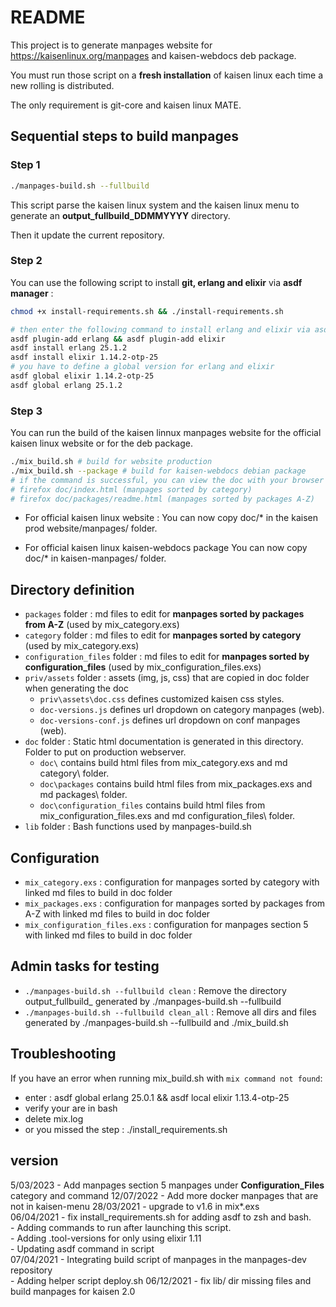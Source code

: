 # README

This project is to generate manpages website for https://kaisenlinux.org/manpages and kaisen-webdocs deb package.

You must run those script on a **fresh installation** of kaisen linux each time a new rolling is distributed.

The only requirement is git-core and kaisen linux MATE.

## Sequential steps to build manpages

### Step 1

```bash
./manpages-build.sh --fullbuild
```
This script parse the kaisen linux system and the kaisen linux menu to generate an **output_fullbuild_DDMMYYYY** directory.

Then it update the current repository.

### Step 2

You can use the following script to install **git, erlang and elixir** via **asdf manager** :

```bash
chmod +x install-requirements.sh && ./install-requirements.sh
```

```bash
# then enter the following command to install erlang and elixir via asdf
asdf plugin-add erlang && asdf plugin-add elixir
asdf install erlang 25.1.2
asdf install elixir 1.14.2-otp-25
# you have to define a global version for erlang and elixir
asdf global elixir 1.14.2-otp-25
asdf global erlang 25.1.2
```

### Step 3

You can run the build of the kaisen linnux manpages website for the official kaisen linux website or for the deb package.

```bash
./mix_build.sh # build for website production
./mix_build.sh --package # build for kaisen-webdocs debian package
# if the command is successful, you can view the doc with your browser
# firefox doc/index.html (manpages sorted by category)
# firefox doc/packages/readme.html (manpages sorted by packages A-Z)
```

- For official kaisen linux website :
You can now copy doc/* in the kaisen prod website/manpages/ folder.

- For official kaisen linux kaisen-webdocs package
You can now copy doc/* in kaisen-manpages/ folder.


## Directory definition

- `packages` folder : md files to edit for **manpages sorted by packages from A-Z** (used by mix_category.exs)  
- `category` folder : md files to edit for **manpages sorted by category** (used by mix_category.exs) 
- `configuration_files` folder : md files to edit for **manpages sorted by configuration_files** (used by mix_configuration_files.exs) 
- `priv/assets` folder : assets (img, js, css) that are copied in doc folder when generating the doc 
    - `priv\assets\doc.css` defines customized kaisen css styles.
    - `doc-versions.js` defines url dropdown on category manpages (web).
    - `doc-versions-conf.js` defines url dropdown on conf manpages (web).
- `doc` folder : Static html documentation is generated in this directory. Folder to put on production webserver.
    - `doc\` contains build html files from mix_category.exs and md category\ folder.
    - `doc\packages` contains build html files from mix_packages.exs and md packages\ folder. 
    - `doc\configuration_files` contains build html files from mix_configuration_files.exs and md configuration_files\ folder.
- `lib` folder : Bash functions used by manpages-build.sh

## Configuration

- `mix_category.exs` : configuration for manpages sorted by category with linked md files to build in doc folder
- `mix_packages.exs` : configuration for manpages sorted by packages from A-Z with linked md files to build in doc folder 
- `mix_configuration_files.exs` : configuration for manpages section 5 with linked md files to build in doc folder

## Admin tasks for testing

- `./manpages-build.sh --fullbuild clean` : Remove the directory output_fullbuild_ generated by ./manpages-build.sh --fullbuild
- `./manpages-build.sh --fullbuild clean_all` : Remove all dirs and files generated by ./manpages-build.sh --fullbuild and ./mix_build.sh

## Troubleshooting

If you have an error when running mix_build.sh with `mix command not found`:
- enter : asdf global erlang 25.0.1 && asdf local elixir 1.13.4-otp-25                            
- verify your are in bash
- delete mix.log
- or you missed the step : ./install_requirements.sh

## version

5/03/2023  - Add manpages section 5 manpages  under **Configuration_Files** category and command 
12/07/2022 - Add more docker manpages that are not in kaisen-menu 
28/03/2021 - upgrade to v1.6 in mix*.exs  
06/04/2021 - fix install_requirements.sh for adding asdf to zsh and bash.  
	   - Adding commands to run after launching this script.  
	   - Adding .tool-versions for only using elixir 1.11  
	   - Updating asdf command in script  	
07/04/2021 - Integrating build script of manpages in the manpages-dev repository  
	   - Adding helper script deploy.sh
06/12/2021 - fix lib/ dir missing files and build manpages for kaisen 2.0
